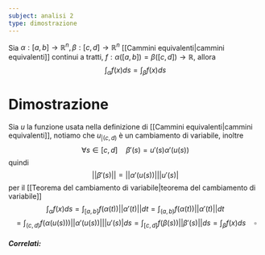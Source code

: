 ```yaml
---
subject: analisi 2
type: dimostrazione
---
```

Sia $\alpha:[a,b]\to\mathbb{R}^n,\beta:[c,d]\to\mathbb{R}^n$ [[Cammini equivalenti|cammini equivalenti]] continui a tratti, $f:\alpha([a,b])=\beta([c,d])\to\mathbb{R}$, allora
$$
\int_{\alpha}f(x)ds=\int_{\beta}f(x)ds
$$
# Dimostrazione
Sia $u$ la funzione usata nella definizione di [[Cammini equivalenti|cammini equivalenti]], notiamo che $u_{|(c,d)}$ è un cambiamento di variabile, inoltre
$$
\forall s\in[c,d]\quad\beta'(s)=u'(s)\alpha'(u(s))
$$
quindi
$$
||\beta'(s)||=||\alpha'(u(s))|||u'(s)|
$$
per il [[Teorema del cambiamento di variabile|teorema del cambiamento di variabile]]
$$
\int_{\alpha}f(x)ds=\int_{[a,b]}f(\alpha(t))||\alpha'(t)||dt=\int_{(a,b)}f(\alpha(t))||\alpha'(t)||dt
$$
$$
=\int_{(c,d)}f(\alpha(u(s)))||\alpha'(u(s))|||u'(s)|ds=\int_{[c,d]}f(\beta(s))||\beta'(s)||ds=\int_{\beta}f(x)ds\quad\square
$$

##### Correlati: